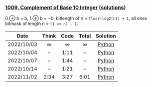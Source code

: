 ### [1009. Complement of Base 10 Integer](https://leetcode.com/problems/complement-of-base-10-integer/) ([solutions](https://github.com/jxcrw/enigmata/blob/main/leetcode/1009.%20Complement%20of%20Base%2010%20Integer))
0 ⊕ b = b, 1 ⊕ b = ¬b, bitlength of n = `floor(log2(n)) + 1`, all ones bitmask of length n = `(1 << n) - 1`.

|    Date    | Think | Code | Total |                                                               Solution                                                                |
|:----------:|:-----:|:----:|:-----:|:-------------------------------------------------------------------------------------------------------------------------------------:|
| 2022/10/03 |   ∞   |  ∞   |   ∞   |      [Python](https://github.com/jxcrw/enigmata/blob/main/leetcode/1009.%20Complement%20of%20Base%2010%20Integer/complement.py)       |
| 2022/10/04 |   –   | 1:11 |   –   | [Python](https://github.com/jxcrw/enigmata/blob/main/leetcode/1009.%20Complement%20of%20Base%2010%20Integer/complement_2022-10-04.py) |
| 2022/10/07 |   –   | 1:44 |   –   | [Python](https://github.com/jxcrw/enigmata/blob/main/leetcode/1009.%20Complement%20of%20Base%2010%20Integer/complement_2022-10-07.py) |
| 2022/10/14 |   –   | 1:21 |   –   | [Python](https://github.com/jxcrw/enigmata/blob/main/leetcode/1009.%20Complement%20of%20Base%2010%20Integer/complement_2022-10-14.py) |
| 2022/11/02 | 2:34  | 3:27 | 6:01  | [Python](https://github.com/jxcrw/enigmata/blob/main/leetcode/1009.%20Complement%20of%20Base%2010%20Integer/complement_2022-11-02.py) |
